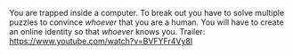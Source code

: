 You are trapped inside a computer.
To break out you have to solve multiple puzzles to convince _whoever_ that you are a human.
You will have to create an online identity so that _whoever_ knows you.
Trailer: https://www.youtube.com/watch?v=BVFYFr4Vy8I
